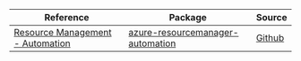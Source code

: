 | Reference | Package | Source |
|---|---|---|
|[Resource Management - Automation](resourcemanager-automation-readme.md)|[azure-resourcemanager-automation](https://repo1.maven.org/maven2/com/azure/resourcemanager/azure-resourcemanager-automation)|[Github](https://github.com/Azure/azure-sdk-for-java)|
